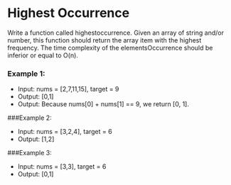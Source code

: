 # Highest Occurrence
Write a function called highestoccurrence. Given an array of string and/or number,
this function should return the array item with the highest frequency. The time complexity 
of the elementsOccurrence should be inferior or equal to O(n).


### Example 1:
* Input: nums = [2,7,11,15], target = 9
* Output: [0,1]
* Output: Because nums[0] + nums[1] == 9, we return [0, 1].

###Example 2:
* Input: nums = [3,2,4], target = 6
* Output: [1,2]

###Example 3:
* Input: nums = [3,3], target = 6
* Output: [0,1]